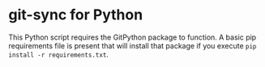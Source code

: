 # git-sync for Python

This Python script requires the GitPython package to function. A basic pip requirements file is present that will install that package if you execute `pip install -r requirements.txt`.

